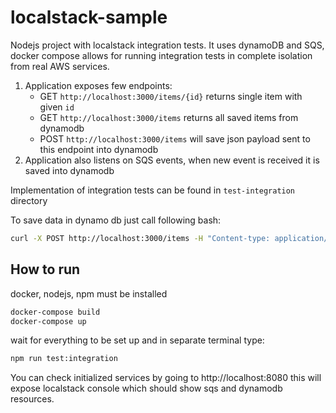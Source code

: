 # localstack-sample

Nodejs project with localstack integration tests. It uses dynamoDB and SQS, docker compose allows for running integration tests in complete isolation from real AWS services.

1. Application exposes few endpoints:
    - GET `http://localhost:3000/items/{id}` returns single item with given `id`
    - GET `http://localhost:3000/items` returns all saved items from dynamodb
    - POST `http://localhost:3000/items` will save json payload sent to this endpoint into dynamodb
2. Application also listens on SQS events, when new event is received it is saved into dynamodb

Implementation of integration tests can be found in `test-integration` directory

To save data in dynamo db just call following bash:

```bash
curl -X POST http://localhost:3000/items -H "Content-type: application/json" -d '{"id": "test-id"}'
```

## How to run

docker, nodejs, npm must be installed

```bash
docker-compose build
docker-compose up
```

wait for everything to be set up and in separate terminal type:

```bash
npm run test:integration
```

You can check initialized services by going to http://localhost:8080 this will expose localstack console which should show sqs and dynamodb resources.
